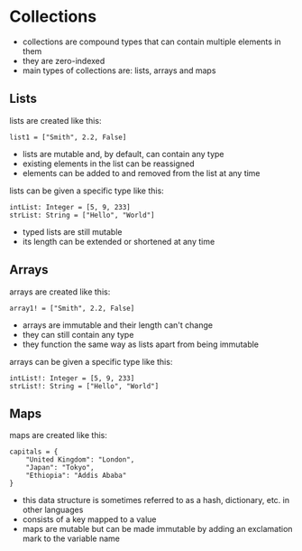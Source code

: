 # Collections
- collections are compound types that can contain multiple elements in them
- they are zero-indexed
- main types of collections are: lists, arrays and maps

## Lists
lists are created like this:
```
list1 = ["Smith", 2.2, False]
```
- lists are mutable and, by default, can contain any type
- existing elements in the list can be reassigned
- elements can be added to and removed from the list at any time

lists can be given a specific type like this:
```
intList: Integer = [5, 9, 233]
strList: String = ["Hello", "World"]
```
- typed lists are still mutable
- its length can be extended or shortened at any time
## Arrays
arrays are created like this:
```
array1! = ["Smith", 2.2, False]
```
- arrays are immutable and their length can't change
- they can still contain any type
- they function the same way as lists apart from being immutable

arrays can be given a specific type like this:
```
intList!: Integer = [5, 9, 233]
strList!: String = ["Hello", "World"]
```
## Maps
maps are created like this:
```
capitals = {
    "United Kingdom": "London",
    "Japan": "Tokyo",
    "Ethiopia": "Addis Ababa"
}
```
- this data structure is sometimes referred to as a hash, dictionary, etc. in other languages
- consists of a key mapped to a value
- maps are mutable but can be made immutable by adding an exclamation mark to the variable name